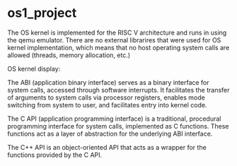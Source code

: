 # os1_project

The OS kernel is implemented for the RISC V architecture and runs in using the qemu emulator. There are no external librarires that were used for OS kernel implementation, which means that no host operating system calls are allowed (threads, memory allocation, etc.)

OS kernel display:


The ABI (application binary interface) serves as a binary interface for system calls, accessed through software interrupts. It facilitates the transfer of arguments to system calls via processor registers, enables mode switching from system to user, and facilitates entry into kernel code.

The C API (application programming interface) is a traditional, procedural programming interface for system calls, implemented as C functions. These functions act as a layer of abstraction for the underlying ABI interface.

The C++ API is an object-oriented API that acts as a wrapper for the functions provided by the C API.

